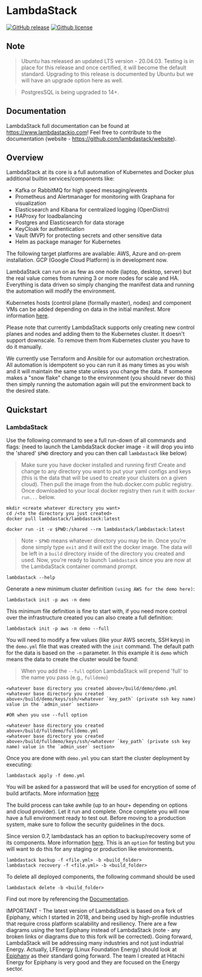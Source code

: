 # LambdaStack
[![GitHub release](https://img.shields.io/github/v/release/lambdastack/LambdaStack.svg)](https://github.com/lambdastack/lambdastack/releases)
[![Github license](https://img.shields.io/github/license/lambdastack/LambdaStack)](https://github.com/lambdastack/lambdastack/releases)

## Note

> Ubuntu has released an updated LTS version - 20.04.03. Testing is in place for this release and once certified, it will become the default standard. Upgrading to this release is documented by Ubuntu but we will have an upgrade option here as well.

> PostgresSQL is being upgraded to 14+.

## Documentation

LambdaStack full documentation can be found at https://www.lambdastackio.com! Feel free to contribute to the documentation (website - https://github.com/lambdastack/website).

## Overview

LambdaStack at its core is a full automation of Kubernetes and Docker plus additional builtin services/components like:

- Kafka or RabbitMQ for high speed messaging/events
- Prometheus and Alertmanager for monitoring with Graphana for visualization
- Elasticsearch and Kibana for centralized logging (OpenDistro)
- HAProxy for loadbalancing
- Postgres and Elasticsearch for data storage
- KeyCloak for authentication
- Vault (MVP) for protecting secrets and other sensitive data
- Helm as package manager for Kubernetes

The following target platforms are available: AWS, Azure and on-prem installation. GCP (Google Cloud Platform) is in development now.

LambdaStack can run on as few as one node (laptop, desktop, server) but the real value comes from running 3 or more nodes for scale and HA. Everything is data driven so simply changing the manifest data and running the automation will modify the environment.

Kubernetes hosts (control plane (formally master), nodes) and component VMs can be added depending on data in the initial manifest. More information [here](https://www.lambdastackio.com/docs/concepts/howto/cluster/).

Please note that currently LambdaStack supports only creating new control planes and nodes and adding them to the Kubernetes cluster. It doesn't support downscale. To remove them from Kubernetes cluster you have to do it manually.

We currently use Terraform and Ansible for our automation orchestration. All automation is idempotent so you can run it as many times as you wish and it will maintain the same state unless you change the data. If someone makes a "snow flake" change to the environment (you should never do this) then simply running the automation again will put the environment back to the desired state.

## Quickstart

### LambdaStack

Use the following command to see a full run-down of all commands and flags: (need to launch the LambdaStack docker image - it will drop you into the 'shared' `$PWD` directory and you can then call `lambdastack` like below)

>Make sure you have docker installed and running first!
>Create and change to any directory you want to put your yaml configs and keys (this is the data that will be used to create your clusters on a given cloud). Then pull the image from the hub.docker.com public registry. Once downloaded to your local docker registry then run it with `docker run...` below.

```shell
mkdir <create whatever directory you want>
cd /<to the directory you just created>
docker pull lambdastack/lambdastack:latest
```

```shell
docker run -it -v $PWD:/shared --rm lambdastack/lambdastack:latest
```
>Note - `$PWD` means whatever directory you may be in. Once you're done simply type `exit` and it will exit the docker image. The data will be left in a `build` directory inside of the directory you created and used. Now, you're ready to launch `lambdastack` since you are now at the LambdaStack container command prompt.

```shell
lambdastack --help
```

Generate a new minimum cluster definition `(using AWS for the demo here)`:

```shell
lambdastack init -p aws -n demo
```

This minimum file definition is fine to start with, if you need more control over the infrastructure created you can also create a full definition:

```shell
lambdastack init -p aws -n demo --full
```

You will need to modify a few values (like your AWS secrets, SSH keys) in the `demo.yml` file that was created with the `init` command. The default path for the data is based on the `-n` parameter. In this example it is `demo` which means the data to create the cluster would be found:

>When you add the `--full` option LambdaStack will prepend 'full' to the name you pass (e.g., `fulldemo`)

```shell
<whatever base directory you created above>/build/demo/demo.yml
<whatever base directory you created above>/build/demo/keys/ssh/<whatever `key_path` (private ssh key name) value in the `admin_user` section>

#OR when you use --full option

<whatever base directory you created above>/build/fulldemo/fulldemo.yml
<whatever base directory you created above>/build/fulldemo/keys/ssh/<whatever `key_path` (private ssh key name) value in the `admin_user` section>
```

Once you are done with `demo.yml` you can start the cluster deployment by executing:

```shell
lambdastack apply -f demo.yml
```

You will be asked for a password that will be used for encryption of some of build artifacts. More information [here](https://www.lambdastackio.com/docs/concepts/howto/security/#how-to-run-lambdastack-with-password)

The build process can take awhile (up to an hour+ depending on options and cloud provider). Let it run and complete. Once complete you will now have a full environment ready to test out. Before moving to a production system, make sure to follow the security guidelines in the docs.

Since version 0.7, lambdastack has an option to backup/recovery some of its components. More information [here](https://www.lambdastackio.com/docs/concepts/howto/backup/). This is an `option` for testing but you will want to do this for any staging or production like environments.

```shell
lambdastack backup -f <file.yml> -b <build_folder>
lambdastack recovery -f <file.yml> -b <build_folder>
```

To delete all deployed components, the following command should be used

```shell
lambdastack delete -b <build_folder>
```

Find out more by referencing the [Documentation](https://www.lambdastackio.com/docs/).

IMPORTANT - The latest version of LambdaStack is based on a fork of Epiphany, which I started in 2018, and being used by high-profile industries that require cross platform scalability and resiliency. There are a few diagrams using the text Epiphany instead of LambdaStack (note - any broken links or diagrams due to this fork will be corrected). Going forward, LambdaStack will be addressing many industries and not just industrial Energy. Actually, LFEnergy (Linux Foundation Energy) should look at [Epiphany](https://github.com/epiphany-platform/epiphany) as their standard going forward. The team I created at Hitachi Energy for Epiphany is very good and they are focused on the Energy sector.
